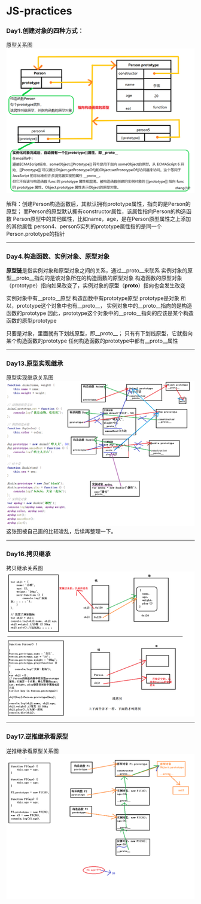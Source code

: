 # JS-practices
### Day1.创建对象的四种方式：
原型关系图
![原型关系图](https://github.com/zhengyeye/JS-practices/blob/master/%E5%AF%B9%E8%B1%A1.png)

解释：创建Person构造函数后，其默认拥有prototype属性，指向的是Person的原型；
而Person的原型默认拥有constructor属性，该属性指向Person的构造函数
Person原型中的其他属性，比如name，age，是在Person原型属性之上添加的其他属性
person4、person5实列的prototype属性指的是同一个Person.prototype的指针
***
### Day4.构造函数、实例对象、原型对象
**原型链**是指实例对象和原型对象之间的关系，通过__proto__来联系
实例对象的原型__proto__指向的是该对象所在的构造函数的原型对象
构造函数的原型对象（prototype）指向如果改变了，实例对象的原型（__proto__）指向也会发生改变

实例对象中有__proto__原型
构造函数中有prototype原型
prototype是对象
所以，prototype这个对象中也有__proto__，
实例对象中的__proto__指向的是构造函数的prototype
因此，prototype这个对象中的__proto__指向的应该是某个构造函数的原型prototype

只要是对象，里面就有下划线原型，即__proto__；
只有有下划线原型，它就指向某个构造函数的prototype
任何构造函数的prototype中都有__proto__属性
***
### Day13.原型实现继承
原型实现继承关系图
![原型实现继承](https://github.com/zhengyeye/JS-practices/blob/master/13%E5%8E%9F%E5%9E%8B%E5%AE%9E%E7%8E%B0%E7%BB%A7%E6%89%BF.png)
这张图被自己画的比较凌乱，后续再整理一下。
***
### Day16.拷贝继承
拷贝继承关系图
![拷贝继承](https://github.com/zhengyeye/JS-practices/blob/master/16%E6%8B%B7%E8%B4%9D%E7%BB%A7%E6%89%BF.png)
***
### Day17.逆推继承看原型
逆推继承看原型关系图
![逆推继承看原型](https://github.com/zhengyeye/JS-practices/blob/master/17%E9%80%86%E6%8E%A8%E7%BB%A7%E6%89%BF%E7%9C%8B%E5%8E%9F%E5%9E%8B.png)